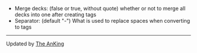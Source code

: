 * Merge decks: (false or true, without quote) whether or not to merge all decks into one after creating tags
* Separator: (default "-") What is used to replace spaces when converting to tags 

---

Updated by [The AnKing](https://www.ankingmed.com)
